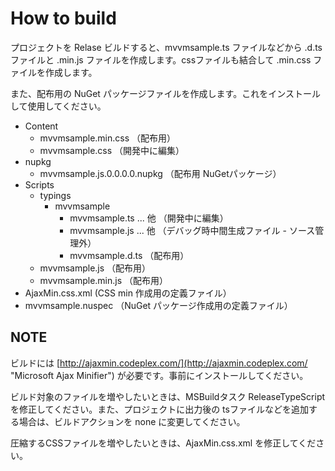 # How to build

プロジェクトを Relase ビルドすると、mvvmsample.ts ファイルなどから .d.ts ファイルと .min.js ファイルを作成します。cssファイルも結合して .min.css ファイルを作成します。

また、配布用の NuGet パッケージファイルを作成します。これをインストールして使用してください。

- Content
	- mvvmsample.min.css	（配布用）
	- mvvmsample.css	（開発中に編集）
- nupkg
	- mvvmsample.js.0.0.0.0.nupkg	（配布用 NuGetパッケージ）
- Scripts
	- typings
       	- mvvmsample
	       	- mvvmsample.ts ... 他	（開発中に編集）
	       	- mvvmsample.js ... 他	（デバッグ時中間生成ファイル - ソース管理外）
			- mvvmsample.d.ts	（配布用）
	- mvvmsample.js	（配布用）
	- mvvmsample.min.js	（配布用）
- AjaxMin.css.xml	(CSS min 作成用の定義ファイル）
- mvvmsample.nuspec	（NuGet パッケージ作成用の定義ファイル）

## NOTE
ビルドには [http://ajaxmin.codeplex.com/](http://ajaxmin.codeplex.com/ "Microsoft Ajax Minifier") が必要です。事前にインストールしてください。

ビルド対象のファイルを増やしたいときは、MSBuildタスク ReleaseTypeScript を修正してください。また、プロジェクトに出力後の tsファイルなどを追加する場合は、ビルドアクションを none に変更してください。

圧縮するCSSファイルを増やしたいときは、AjaxMin.css.xml を修正してください。
